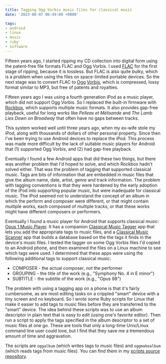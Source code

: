 ```yaml
---
title: Tagging Ogg Vorbis music files for classical music
date: '2023-08-07 06:49:00 +0000'

tags:
- android
- linux
- music
- ruby
- software
---
```


Fifteen years ago, I started ripping my CD collection into digital
form using the patent-free file formats FLAC and Ogg Vorbis.  I used
[FLAC](https://en.wikipedia.org/wiki/FLAC) for the first stage of ripping, because it is lossless.
But FLAC is also quite bulky, which is a problem when using the files
on space-limited portable devices.  So the next stage was to convert
FLAC to [Ogg](https://en.wikipedia.org/wiki/Ogg) [Vorbis](https://en.wikipedia.org/wiki/Vorbis),
which is compressed, lossy format similar to MP3, but free of
patents and royalties.

Fifteen years ago I was using a fourth generation iPod as a music player,
which did not support Ogg Vorbis.  So I replaced the built-in firmware
with [Rockbox](https://www.rockbox.org/), which supports multiple music
formats.  It also provides gap-free playback, useful for long works like
*Pelleas et Mélisande* and *The Lamb Lies Down on Broadway* that often have no gaps between tracks.

This system worked well until three years ago, when my ex-wife stole my iPod,
along with thousands of dollars of other personal property.  Since then
I've been trying to use Android devices to replace the iPod.  This process
was made more difficult by the lack of suitable music players for Android
that (1) supported Ogg Vorbis, and (2) had gap-free playback.

Eventually I found a few Android apps that did these two things, but
there was another problem that I'd hoped to solve, and which Rockbox
hadn't solved either.  That was the problem of tagging that supported
classical music.  Tags are bits of information that are embedded in music
files that give the album name, date, artist, genre and track information.
The problem with tagging conventions is that they were hardened by the early
adoption of the iPod into supporting popular music, but were inadequate
for classical music.  The iPod seemed not to understand the concept
of an album in which the perform and composer were different, or
that might contain multiple works, each composed of multiple tracks,
or that these works might have different composers or performers.

Eventually I found a music player for Android that supports classical
music: [Opus 1 Music Player](https://f-droid.org/en/packages/de.kromke.andreas.opus1musicplayer/).
It has a companion [Classical Music Tagger](https://f-droid.org/en/packages/de.kromke.andreas.musictagger/)
app that lets you add the appropriate tags to music files, and
a [Classical Music Scanner](https://f-droid.org/en/packages/de.kromke.andreas.mediascanner/) app
that builds a database based on the the tags it finds in the device's music files.  I tested the
tagger on some Ogg Vorbis files I'd copied to an Android phone,
and then examined the files on a Linux machine to see which tags
were used.  I determined that these apps were using the following
additional tags to support classical music:

* COMPOSER - the actual composer, *not* the performer
* GROUPING - the title of the work (e.g., "Symphony No. 4 in E minor")
* SUBTITLE - the subtitle of the work (e.g., "Opus 98")

The problem with using a tagging app on a phone is that it's fairly
cumbersome, as are most editing tasks on a crippled "smart" device
with a tiny screen and no keyboard.  So I wrote some Ruby scripts
for Linux that make it easier to add tags to music files before
they are transferred to the "smart" device.  The idea
behind these scripts was to use an album descriptor in plain text
that is easy to edit (using one's favorite editor).  Then run a script
to apply the tags specified in the album descriptor to a set of music files
at one go.  These are tools that only a long-time Unix/Linux command line user
could love, but I find that they save me a tremendous amount
of time and aggravation.

The scripts are `oggalbum` (which writes tags to music files) and
`oggmakealbum` (which reads tags from music files).  You can
find them in my [scripts source repository](/fossil/home/marka/fossils/scripts/doc/trunk/README.md).
